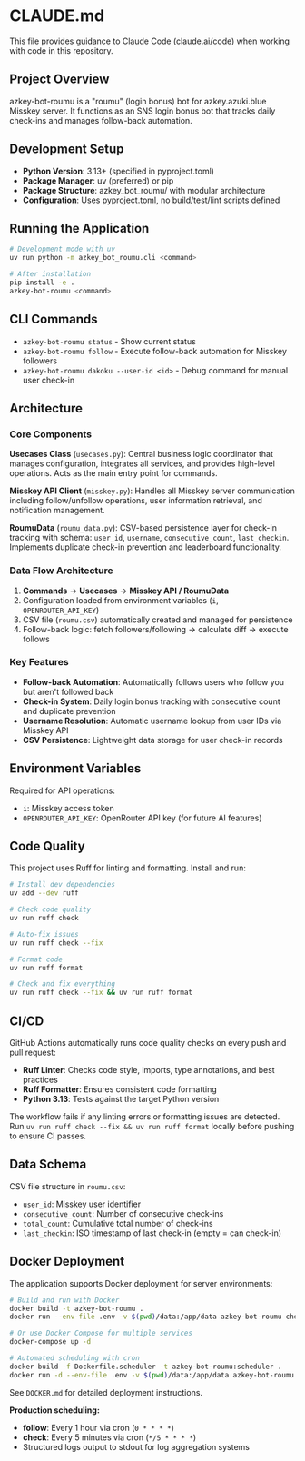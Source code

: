 # CLAUDE.md

This file provides guidance to Claude Code (claude.ai/code) when working with code in this repository.

## Project Overview

azkey-bot-roumu is a "roumu" (login bonus) bot for azkey.azuki.blue Misskey server. It functions as an SNS login bonus bot that tracks daily check-ins and manages follow-back automation.

## Development Setup

- **Python Version**: 3.13+ (specified in pyproject.toml)
- **Package Manager**: uv (preferred) or pip
- **Package Structure**: azkey_bot_roumu/ with modular architecture
- **Configuration**: Uses pyproject.toml, no build/test/lint scripts defined

## Running the Application

```bash
# Development mode with uv
uv run python -m azkey_bot_roumu.cli <command>

# After installation
pip install -e .
azkey-bot-roumu <command>
```

## CLI Commands

- `azkey-bot-roumu status` - Show current status
- `azkey-bot-roumu follow` - Execute follow-back automation for Misskey followers
- `azkey-bot-roumu dakoku --user-id <id>` - Debug command for manual user check-in

## Architecture

### Core Components

**Usecases Class** (`usecases.py`): Central business logic coordinator that manages configuration, integrates all services, and provides high-level operations. Acts as the main entry point for commands.

**Misskey API Client** (`misskey.py`): Handles all Misskey server communication including follow/unfollow operations, user information retrieval, and notification management.

**RoumuData** (`roumu_data.py`): CSV-based persistence layer for check-in tracking with schema: `user_id`, `username`, `consecutive_count`, `last_checkin`. Implements duplicate check-in prevention and leaderboard functionality.

### Data Flow Architecture

1. **Commands** → **Usecases** → **Misskey API / RoumuData**
2. Configuration loaded from environment variables (`i`, `OPENROUTER_API_KEY`)
3. CSV file (`roumu.csv`) automatically created and managed for persistence
4. Follow-back logic: fetch followers/following → calculate diff → execute follows

### Key Features

- **Follow-back Automation**: Automatically follows users who follow you but aren't followed back
- **Check-in System**: Daily login bonus tracking with consecutive count and duplicate prevention
- **Username Resolution**: Automatic username lookup from user IDs via Misskey API
- **CSV Persistence**: Lightweight data storage for user check-in records

## Environment Variables

Required for API operations:
- `i`: Misskey access token
- `OPENROUTER_API_KEY`: OpenRouter API key (for future AI features)

## Code Quality

This project uses Ruff for linting and formatting. Install and run:

```bash
# Install dev dependencies
uv add --dev ruff

# Check code quality
uv run ruff check

# Auto-fix issues
uv run ruff check --fix

# Format code
uv run ruff format

# Check and fix everything
uv run ruff check --fix && uv run ruff format
```

## CI/CD

GitHub Actions automatically runs code quality checks on every push and pull request:

- **Ruff Linter**: Checks code style, imports, type annotations, and best practices
- **Ruff Formatter**: Ensures consistent code formatting
- **Python 3.13**: Tests against the target Python version

The workflow fails if any linting errors or formatting issues are detected. Run `uv run ruff check --fix && uv run ruff format` locally before pushing to ensure CI passes.

## Data Schema

CSV file structure in `roumu.csv`:
- `user_id`: Misskey user identifier
- `consecutive_count`: Number of consecutive check-ins
- `total_count`: Cumulative total number of check-ins
- `last_checkin`: ISO timestamp of last check-in (empty = can check-in)

## Docker Deployment

The application supports Docker deployment for server environments:

```bash
# Build and run with Docker
docker build -t azkey-bot-roumu .
docker run --env-file .env -v $(pwd)/data:/app/data azkey-bot-roumu check

# Or use Docker Compose for multiple services
docker-compose up -d

# Automated scheduling with cron
docker build -f Dockerfile.scheduler -t azkey-bot-roumu:scheduler .
docker run -d --env-file .env -v $(pwd)/data:/app/data azkey-bot-roumu:scheduler
```

See `DOCKER.md` for detailed deployment instructions.

**Production scheduling:**
- **follow**: Every 1 hour via cron (`0 * * * *`)
- **check**: Every 5 minutes via cron (`*/5 * * * *`)
- Structured logs output to stdout for log aggregation systems